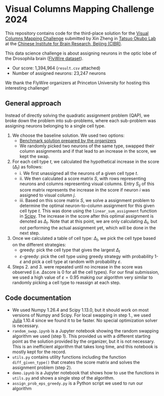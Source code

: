 # Visual Columns Mapping Challenge 2024

This repository contains code for the third-place solution for the [Visual Columns Mapping Challenge](https://codex.flywire.ai/app/visual_columns_challenge) submitted by Xin Zheng in [Tatsuo Okubo Lab](https://cibr.ac.cn/science/team/detail/975?language=en) at the [Chinese Institute for Brain Research, Beijing (CIBR)](https://cibr.ac.cn/).

This data science challenge is about assigning neurons in the optic lobe of the Drosophila brain ([FlyWire dataset](https://codex.flywire.ai/)).

- Our score: 1,394,964 (`result.csv` attached)
- Number of assigned neurons: 23,247 neurons

We thank the FlyWire organizers at Princeton University for hosting this interesting challenge!

## General approach
Instead of directly solving the quadratic assignment problem (QAP), we broke down the problem into sub-problems, where each sub-problem was assigning neurons belonging to a single cell type.

1. We choose the baseline solution. We used two options:
    - [Benchmark solution prepared by the organizers](https://codex.flywire.ai/app/visual_columns_challenge)
    - We randomly picked two neurons of the same type, swapped their column assignments and if that lead to an increase in the score, we kept the swap.
2. For each cell type $t$, we calculated the hypothetical increase in the score ($\Delta_t$) as follows:
    - i. We first unassigned all the neurons of a given cell type $t$.
    - ii. We then calculated a score matrix $S$, with rows representing neurons and columns representing visual columns. Entry $S_{ij}$ of this score matrix represents the increase in the score if neuron $i$ was assigned to visual column $j$.
    - iii. Based on this score matrix $S$, we solve a assignment problem to determine the optimal neuron-to-column assignment for this given cell type $t$. This was done using the `linear_sum_assignment` function in [Scipy](https://docs.scipy.org/doc/scipy/reference/generated/scipy.optimize.linear_sum_assignment.html). The increase in the score after this optimal assignment is denoted as $\Delta_t$. Note that at this point, we are only calculating $\Delta_t$, but not performing the actual assignment yet, which will be done in the next step.
3. Once we calculated a table of cell type: $\Delta_t$, we pick the cell type based on the different strategies:
    - greedy: pick the cell type that gives the largest $\Delta_t$
    - $\varepsilon$-greedy: pick the cell type using greedy strategy with probability 1-$\varepsilon$ and pick a cell type at random with probability $\varepsilon$. 
4. Steps 2. and 3. were repeated until no increase in the score was observed (i.e. $\Delta$score is 0 for all the cell types). For our final submission, we used a high value of $\varepsilon=0.95$ making our algorithm very similar to randomly picking a cell type to reassign at each step.

## Code documentation
- We used Numpy 1.26.4 and Scipy 1.13.0, but it should work on most versions of Numpy and Scipy. For local swapping in step 1., we used [Julia](https://julialang.org/) 1.10.4  since we found it to be faster. No special optimization solver is necessary.
- `random_swap.ipynb` is a Jupyter notebook showing the random swapping algorithm we used (step 1). This provided us with a different starting point as the solution provided by the organizer, but it is not necessary. This is an inefficient algorithm that takes long time, and this notebook is mostly kept for the record. 
- `utils.py` contains utility functions including the function `diff_given_type()` that creates the score matrix and solves the assignment problem (step 2).
- `demo.ipynb` is a Jupyter notebook that shows how to use the functions in `utils.py` and shows a single step of the algorithm.
- `assign_prob_eps_greedy.py` is a Python script we used to run our algorithm

